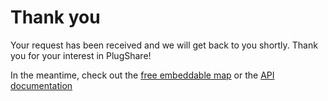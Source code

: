 # Thank you

Your request has been received and we will get back to you shortly. Thank you for your interest in PlugShare!

In the meantime, check out the [free embeddable map](embedding) or the [API documentation](slate)